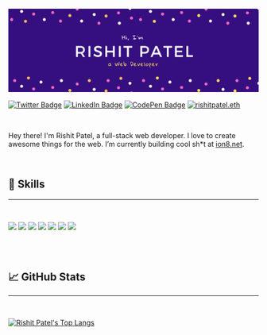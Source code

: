 [![Rishit Patel's GitHub Banner](./assets/rishit-patel-github-banner.png)](https://rishitpatel.com)

[![Twitter Badge](https://img.shields.io/badge/Twitter-Profile-informational?style=flat&logo=twitter&logoColor=white&color=1CA2F1)](https://twitter.com/imrishit98)
[![LinkedIn Badge](https://img.shields.io/badge/LinkedIn-Profile-informational?style=flat&logo=linkedin&logoColor=white&color=0D76A8)](https://www.linkedin.com/in/bimrishit98/)
[![CodePen Badge](https://img.shields.io/badge/CodePen-Profile-informational?style=flat&logo=codepen&logoColor=white&color=black)](https://codepen.io/imrishit98)
[![rishitpatel.eth](https://img.shields.io/badge/rishitpatel.eth-informational?style=flat&logo=ethereum&logoColor=white&color=black)](https://etherscan.io/enslookup-search?search=rishitpatel.eth)

<br>

Hey there! I'm Rishit Patel, a full-stack web developer. I love to create awesome things for the web. I’m currently building cool sh*t at [ion8.net](https://ion8.net).

<br>

## 💼 Skills
---
<br>

![](https://img.shields.io/badge/React-informational?style=flat&logo=react&logoColor=white&color=8c30f5)
![](https://img.shields.io/badge/NextJS-informational?style=flat&logo=next.js&logoColor=white&color=8c30f5)
![](https://img.shields.io/badge/JavaScript-informational?style=flat&logo=JavaScript&logoColor=white&color=8c30f5)
![](https://img.shields.io/badge/TypeScript-informational?style=flat&logo=TypeScript&logoColor=white&color=8c30f5)
![](https://img.shields.io/badge/Sass-informational?style=flat&logo=Sass&logoColor=white&color=8c30f5)
![](https://img.shields.io/badge/Firebase-informational?style=flat&logo=Firebase&logoColor=white&color=8c30f5)
![](https://img.shields.io/badge/GraphQL-informational?style=flat&logo=GraphQL&logoColor=white&color=8c30f5)

<br>
<br>

## 📈 GitHub Stats
---
<br>

[![Rishit Patel's Top Langs](https://github-readme-stats.vercel.app/api/top-langs/?username=imrishit98&layout=compact&title_color=ffffff&text_color=c9cacc&icon_color=4AB197&bg_color=1A2B34)](https://github.com/imrishit98)